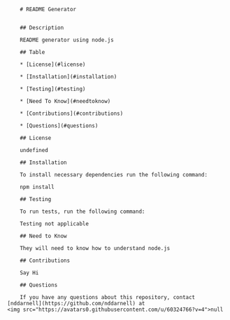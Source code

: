 
        # README Generator
        
        
        ## Description
        
        README generator using node.js
        
        ## Table
        
        * [License](#license)

        * [Installation](#installation)
        
        * [Testing](#testing)

        * [Need To Know](#needtoknow)

        * [Contributions](#contributions)
        
        * [Questions](#questions)
        
        ## License
        
        undefined

        ## Installation
        
        To install necessary dependencies run the following command:
        
        npm install
        
        ## Testing
         
        To run tests, run the following command:

        Testing not applicable

        ## Need to Know

        They will need to know how to understand node.js

        ## Contributions
        
        Say Hi
        
        ## Questions

        If you have any questions about this repository, contact [nddarnell](https://github.com/nddarnell) at
    <img src="https://avatars0.githubusercontent.com/u/60324766?v=4">null

